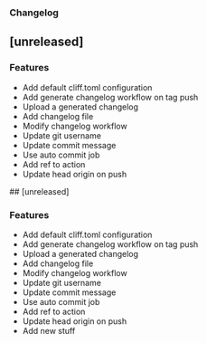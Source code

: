 ### Changelog

## [unreleased]

### Features

- Add default cliff.toml configuration
- Add generate changelog workflow on tag push
- Upload a generated changelog
- Add changelog file
- Modify changelog workflow
- Update git username
- Update commit message
- Use auto commit job
- Add ref to action
- Update head origin on push

<!-- generated by git-cliff -->## [unreleased]

### Features

- Add default cliff.toml configuration
- Add generate changelog workflow on tag push
- Upload a generated changelog
- Add changelog file
- Modify changelog workflow
- Update git username
- Update commit message
- Use auto commit job
- Add ref to action
- Update head origin on push
- Add new stuff

<!-- generated by git-cliff -->